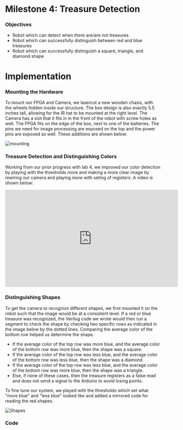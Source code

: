 # Milestone 4: Treasure Detection

### Objectives
* Robot which can detect when there are/are not treasures
* Robot which can successfully distinguish between red and blue treasures
* Robot which can successfully distinguish a square, triangle, and diamond shape

# Implementation

### Mounting the Hardware
To mount our FPGA and Camera, we lasercut a new wooden chasis, with the wheels hidden inside our structure.  The box design is also exactly 5.5 inches tall, allowing for the IR hat to be mounted at the right level.  The Camera has a slot that it fits in in the front of the robot with screw holes as well.  The FPGA fits on the edge of the box, next to one of the batteries.  The pins we need for image processing are exposed on the top and the power pins are exposed as well.  These additions are shown below:

![mounting](https://snag.gy/TG87bP.jpg)

### Treasure Detection and Distinguishing Colors
Working from our prior progress with lab 4, we improved our color detection by playing with the thresholds more and making a more clear image by rewiring our camera and playing more with seting of registers.  A video is shown below:

<iframe width="560" height="315" src="https://www.youtube.com/embed/oWXQA4cXbi8" frameborder="0" allow="accelerometer; autoplay; encrypted-media; gyroscope; picture-in-picture" allowfullscreen></iframe>

### Distinguishing Shapes
To get the camera to recognize different shapes, we first mounted it on the robot such that the image would be at a consistent level.  If a red or blue treasure was recognized, the Verilog code we wrote would then run a segment to check the shape by checking two specific rows as indicated in the image below by the dotted lines.  Comparing the average color of the bottom row helped us determine the shape.

* If the average color of the top row was more blue, and the average color of the bottom row was more blue, then the shape was a square.
* If the average color of the top row was less blue, and the average color of the bottom row was less blue, then the shape was a diamond.
* If the average color of the top row was less blue, and the average color of the bottom row was more blue, then the shape was a triangle.
* Else, if none of these cases, then the treasure registers as a false read and does not send a signal to the Arduino to avoid losing points.

To fine tune our system, we played with the thresholds which set what "more blue" and "less blue" looked like and added a mirrored code for reading the red shapes.

![Shapes](https://snag.gy/9ZPIOE.jpg)


### Code
